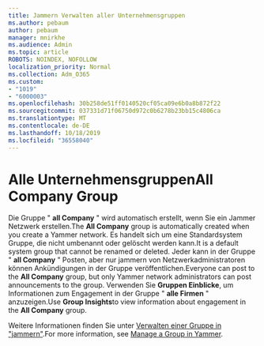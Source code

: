 ```yaml
---
title: Jammern Verwalten aller Unternehmensgruppen
ms.author: pebaum
author: pebaum
manager: mnirkhe
ms.audience: Admin
ms.topic: article
ROBOTS: NOINDEX, NOFOLLOW
localization_priority: Normal
ms.collection: Adm_O365
ms.custom:
- "1019"
- "6000003"
ms.openlocfilehash: 30b258de51ff0140520cf05ca09e6b0a8b872f22
ms.sourcegitcommit: 037331d71f06750d972c0b6278b23bb15c4806ca
ms.translationtype: MT
ms.contentlocale: de-DE
ms.lasthandoff: 10/18/2019
ms.locfileid: "36558040"
---
```

# <a name="all-company-group"></a><span data-ttu-id="39567-102">Alle Unternehmensgruppen</span><span class="sxs-lookup"><span data-stu-id="39567-102">All Company Group</span></span>

<span data-ttu-id="39567-103">Die Gruppe " **all Company** " wird automatisch erstellt, wenn Sie ein Jammer Netzwerk erstellen.</span><span class="sxs-lookup"><span data-stu-id="39567-103">The **All Company** group is automatically created when you create a Yammer network.</span></span> <span data-ttu-id="39567-104">Es handelt sich um eine Standardsystem Gruppe, die nicht umbenannt oder gelöscht werden kann.</span><span class="sxs-lookup"><span data-stu-id="39567-104">It is a default system group that cannot be renamed or deleted.</span></span> <span data-ttu-id="39567-105">Jeder kann in der Gruppe " **all Company** " Posten, aber nur jammern von Netzwerkadministratoren können Ankündigungen in der Gruppe veröffentlichen.</span><span class="sxs-lookup"><span data-stu-id="39567-105">Everyone can post to the **All Company** group, but only Yammer network administrators can post announcements to the group.</span></span> <span data-ttu-id="39567-106">Verwenden Sie **Gruppen Einblicke**, um Informationen zum Engagement in der Gruppe " **alle Firmen** " anzuzeigen.</span><span class="sxs-lookup"><span data-stu-id="39567-106">Use **Group Insights**to view information about engagement in the **All Company** group.</span></span>

<span data-ttu-id="39567-107">Weitere Informationen finden Sie unter [Verwalten einer Gruppe in "jammern"](https://support.office.com/article/Manage-a-group-in-Yammer-6e05c6d6-5548-4c88-89cd-e6757a514ef2).</span><span class="sxs-lookup"><span data-stu-id="39567-107">For more information, see [Manage a Group in Yammer](https://support.office.com/article/Manage-a-group-in-Yammer-6e05c6d6-5548-4c88-89cd-e6757a514ef2).</span></span>

